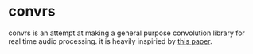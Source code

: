 # convrs

convrs is an attempt at making a general purpose convolution library for real time audio processing. it is heavily inspiried by [this paper](https://publications.rwth-aachen.de/record/466561/files/466561.pdf).
